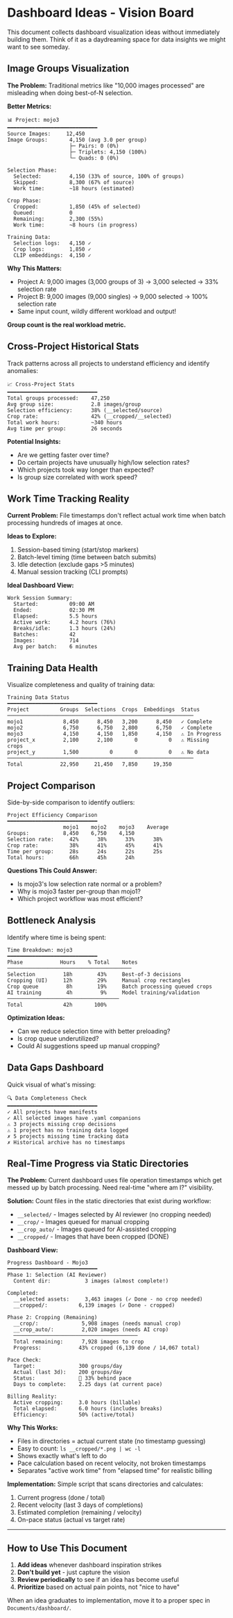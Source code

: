 # Dashboard Ideas - Vision Board

This document collects dashboard visualization ideas without immediately building them. Think of it as a daydreaming space for data insights we might want to see someday.

## Image Groups Visualization

**The Problem:** Traditional metrics like "10,000 images processed" are misleading when doing best-of-N selection.

**Better Metrics:**

```
📊 Project: mojo3
━━━━━━━━━━━━━━━━━━━━━━━━━━━━━
Source Images:     12,450
Image Groups:       4,150 (avg 3.0 per group)
                    ├─ Pairs: 0 (0%)
                    ├─ Triplets: 4,150 (100%)
                    └─ Quads: 0 (0%)

Selection Phase:
  Selected:         4,150 (33% of source, 100% of groups)
  Skipped:          8,300 (67% of source)
  Work time:        ~18 hours (estimated)

Crop Phase:
  Cropped:          1,850 (45% of selected)
  Queued:           0
  Remaining:        2,300 (55%)
  Work time:        ~8 hours (in progress)

Training Data:
  Selection logs:   4,150 ✓
  Crop logs:        1,850 ✓
  CLIP embeddings:  4,150 ✓
```

**Why This Matters:**

- Project A: 9,000 images (3,000 groups of 3) → 3,000 selected → 33% selection rate
- Project B: 9,000 images (9,000 singles) → 9,000 selected → 100% selection rate
- Same input count, wildly different workload and output!

**Group count is the real workload metric.**

## Cross-Project Historical Stats

Track patterns across all projects to understand efficiency and identify anomalies:

```
📈 Cross-Project Stats
━━━━━━━━━━━━━━━━━━━━━━━━━━━━━
Total groups processed:    47,250
Avg group size:            2.8 images/group
Selection efficiency:      38% (__selected/source)
Crop rate:                 42% (__cropped/__selected)
Total work hours:          ~340 hours
Avg time per group:        26 seconds
```

**Potential Insights:**

- Are we getting faster over time?
- Do certain projects have unusually high/low selection rates?
- Which projects took way longer than expected?
- Is group size correlated with work speed?

## Work Time Tracking Reality

**Current Problem:** File timestamps don't reflect actual work time when batch processing hundreds of images at once.

**Ideas to Explore:**

1. Session-based timing (start/stop markers)
2. Batch-level timing (time between batch submits)
3. Idle detection (exclude gaps >5 minutes)
4. Manual session tracking (CLI prompts)

**Ideal Dashboard View:**

```
Work Session Summary:
  Started:          09:00 AM
  Ended:            02:30 PM
  Elapsed:          5.5 hours
  Active work:      4.2 hours (76%)
  Breaks/idle:      1.3 hours (24%)
  Batches:          42
  Images:           714
  Avg per batch:    6 minutes
```

## Training Data Health

Visualize completeness and quality of training data:

```
Training Data Status
━━━━━━━━━━━━━━━━━━━━━━━━━━━━━
Project          Groups  Selections  Crops  Embeddings  Status
────────────────────────────────────────────────────────────
mojo1             8,450      8,450   3,200      8,450   ✓ Complete
mojo2             6,750      6,750   2,800      6,750   ✓ Complete
mojo3             4,150      4,150   1,850      4,150   ⚠ In Progress
project_x         2,100      2,100       0          0   ⚠ Missing crops
project_y         1,500          0       0          0   ⚠ No data
────────────────────────────────────────────────────────────
Total            22,950     21,450   7,850     19,350
```

## Project Comparison

Side-by-side comparison to identify outliers:

```
Project Efficiency Comparison
━━━━━━━━━━━━━━━━━━━━━━━━━━━━━
                  mojo1    mojo2    mojo3    Average
Groups:           8,450    6,750    4,150
Selection rate:     42%      38%      33%      38%
Crop rate:          38%      41%      45%      41%
Time per group:     28s      24s      22s      25s
Total hours:        66h      45h      24h
```

**Questions This Could Answer:**

- Is mojo3's low selection rate normal or a problem?
- Why is mojo3 faster per-group than mojo1?
- Which project workflow was most efficient?

## Bottleneck Analysis

Identify where time is being spent:

```
Time Breakdown: mojo3
━━━━━━━━━━━━━━━━━━━━━━━━━━━━━
Phase            Hours    % Total    Notes
────────────────────────────────────────
Selection         18h        43%     Best-of-3 decisions
Cropping (UI)     12h        29%     Manual crop rectangles
Crop queue         8h        19%     Batch processing queued crops
AI training        4h         9%     Model training/validation
────────────────────────────────────
Total             42h       100%
```

**Optimization Ideas:**

- Can we reduce selection time with better preloading?
- Is crop queue underutilized?
- Could AI suggestions speed up manual cropping?

## Data Gaps Dashboard

Quick visual of what's missing:

```
🔍 Data Completeness Check
━━━━━━━━━━━━━━━━━━━━━━━━━━━━━
✓ All projects have manifests
✓ All selected images have .yaml companions
⚠ 3 projects missing crop decisions
⚠ 1 project has no training data logged
✗ 5 projects missing time tracking data
✗ Historical archive has no timestamps
```

## Real-Time Progress via Static Directories

**The Problem:** Current dashboard uses file operation timestamps which get messed up by batch processing. Need real-time "where am I?" visibility.

**Solution:** Count files in the static directories that exist during workflow:

- `__selected/` - Images selected by AI reviewer (no cropping needed)
- `__crop/` - Images queued for manual cropping
- `__crop_auto/` - Images queued for AI-assisted cropping
- `__cropped/` - Images that have been cropped (DONE)

**Dashboard View:**

```
Progress Dashboard - Mojo3
━━━━━━━━━━━━━━━━━━━━━━━━━━━━━
Phase 1: Selection (AI Reviewer)
  Content dir:           3 images (almost complete!)

Completed:
  __selected assets:     3,463 images (✓ Done - no crop needed)
  __cropped/:          6,139 images (✓ Done - cropped)

Phase 2: Cropping (Remaining)
  __crop/:              5,908 images (needs manual crop)
  __crop_auto/:         2,020 images (needs AI crop)
  ────────────────────────────────────────
  Total remaining:      7,928 images to crop
  Progress:            43% cropped (6,139 done / 14,067 total)

Pace Check:
  Target:              300 groups/day
  Actual (last 3d):    200 groups/day
  Status:              🔴 33% behind pace
  Days to complete:    2.25 days (at current pace)

Billing Reality:
  Active cropping:     3.0 hours (billable)
  Total elapsed:       6.0 hours (includes breaks)
  Efficiency:          50% (active/total)
```

**Why This Works:**

- Files in directories = actual current state (no timestamp guessing)
- Easy to count: `ls __cropped/*.png | wc -l`
- Shows exactly what's left to do
- Pace calculation based on recent velocity, not broken timestamps
- Separates "active work time" from "elapsed time" for realistic billing

**Implementation:**
Simple script that scans directories and calculates:

1. Current progress (done / total)
2. Recent velocity (last 3 days of completions)
3. Estimated completion (remaining / velocity)
4. On-pace status (actual vs target rate)

---

## How to Use This Document

1. **Add ideas** whenever dashboard inspiration strikes
2. **Don't build yet** - just capture the vision
3. **Review periodically** to see if an idea has become useful
4. **Prioritize** based on actual pain points, not "nice to have"

When an idea graduates to implementation, move it to a proper spec in `Documents/dashboard/`.
